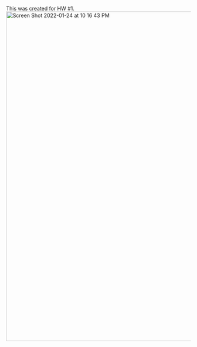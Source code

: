 This was created for HW #1.
<img width="898" alt="Screen Shot 2022-01-24 at 10 16 43 PM" src="https://user-images.githubusercontent.com/66752348/150905234-56d23a3c-5c1a-48e1-9bf8-6be90ae9f1b1.png">
